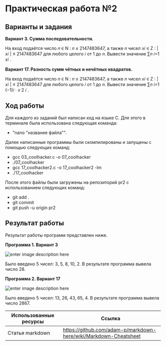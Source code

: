 # Практическая работа №2
## Варианты и задания
**Вариант 3. Сумма последовательности.**

На вход подаётся число 𝑛 ∈ N : 𝑛 ≤ 2147483647, а также 𝑛 чисел 𝑥𝑖 ∈ Z : |𝑥𝑖 | ≤ 2147483647 для любого целого 𝑖 от 1 до 𝑛. Вывести значение ∑︁𝑛 𝑖=1 𝑥𝑖 .

**Вариант 17. Разность сумм чётных и нечётных квадратов.**

На вход подаётся число 𝑛 ∈ N : 𝑛 ≤ 2147483647, а также 𝑛 чисел 𝑥𝑖 ∈ Z : |𝑥𝑖 | ≤ 2147483647 для любого целого 𝑖 от 1 до 𝑛. Вывести значение ∑︁𝑛 𝑖=1 (−1)𝑖 · 𝑥 2 𝑖 .

## Ход работы
Для каждого из заданий был написан код на языке С. Для этого в терминале была использована следующая команда:

 - "nano "название файла"".

Далее написанные программы были скомпилированы и запущены с помощью следующих команд:

 - gcc 03_coolhacker.c -o 07_coolhacker
 - ./07_coolhacker
 - gcc 17_coolhacker2.c -o 17_coolhacker2 -lm
 - ./17_coolhacker

После этого файлы были загружены на репозиторий pr2 с использованием следующих команд:

 - git add .
 - git commit
 - git push -u origin pr2

## Результат работы
Результат работы программ представлен ниже.

**Программа 1. Вариант 3**

![enter image description here](https://pp.userapi.com/c850032/v850032857/143565/94n4eFzxSPo.jpg)

Было введено 5 чисел: 3, 5, 8, 10, 2. В результате программа вывела число 28.


**Программа 2. Вариант 17**

![enter image description here](https://pp.userapi.com/c850032/v850032103/141b43/ZiXEJnv1zX8.jpg)

Было введено 5 чисел: 13, 26, 43, 65, 4. В результате программа вывела число 2867.

| Использованные ресурсы          | Ссылка                                                           |
| ------------    | -----------------------------------------------------------------|
| Статья markdown | https://github.com/adam-p/markdown-here/wiki/Markdown-Cheatsheet |
